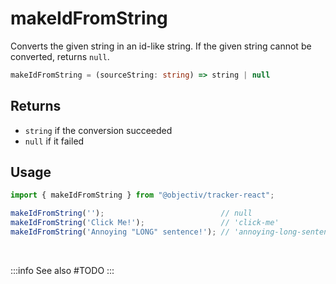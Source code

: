 # makeIdFromString

Converts the given string in an id-like string. If the given string cannot be converted, returns `null`.

```typescript
makeIdFromString = (sourceString: string) => string | null
```  

## Returns
- `string` if the conversion succeeded  
- `null` if it failed

## Usage

```ts
import { makeIdFromString } from "@objectiv/tracker-react";
```

```js
makeIdFromString('');                          // null
makeIdFromString('Click Me!');                 // 'click-me'
makeIdFromString('Annoying "LONG" sentence!'); // 'annoying-long-sentence'
```

<br />

:::info See also
#TODO
:::

